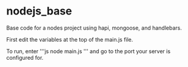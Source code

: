 nodejs_base
===========

Base code for a nodes project using hapi, mongoose, and handlebars.

First edit the variables at the top of the main.js file.

To run, enter
'''js
node main.js
'''
and go to the port your server is configured for.
